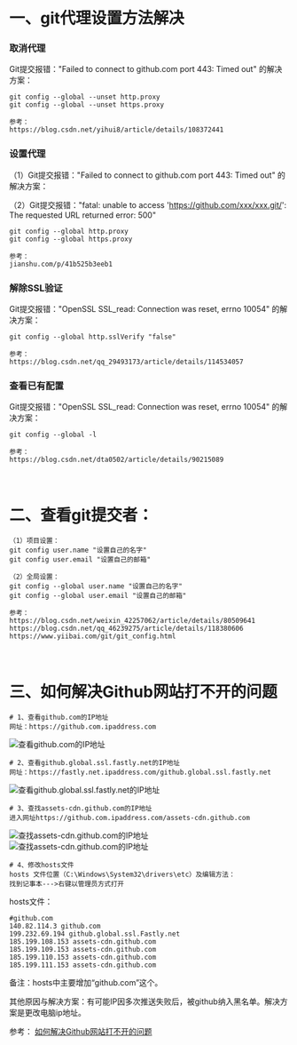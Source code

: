 # 一、git代理设置方法解决
### 取消代理
  Git提交报错："Failed to connect to github.com port 443: Timed out" 的解决方案：

    git config --global --unset http.proxy
    git config --global --unset https.proxy

    参考：
    https://blog.csdn.net/yihui8/article/details/108372441

### 设置代理
  （1）Git提交报错："Failed to connect to github.com port 443: Timed out" 的解决方案：

  （2）Git提交报错："fatal: unable to access 'https://github.com/xxx/xxx.git/': The requested URL returned error: 500"

    git config --global http.proxy
    git config --global https.proxy

    参考：
    jianshu.com/p/41b525b3eeb1

### 解除SSL验证
  Git提交报错："OpenSSL SSL_read: Connection was reset, errno 10054" 的解决方案：

    git config --global http.sslVerify "false"

    参考：
    https://blog.csdn.net/qq_29493173/article/details/114534057

### 查看已有配置
Git提交报错："OpenSSL SSL_read: Connection was reset, errno 10054" 的解决方案：

    git config --global -l

    参考：
    https://blog.csdn.net/dta0502/article/details/90215089

<br>

# 二、查看git提交者：
    （1）项目设置：
    git config user.name "设置自己的名字"
    git config user.email "设置自己的邮箱"

    （2）全局设置：
    git config --global user.name "设置自己的名字"
    git config --global user.email "设置自己的邮箱"

    参考：
    https://blog.csdn.net/weixin_42257062/article/details/80509641
    https://blog.csdn.net/qq_46239275/article/details/118380606
    https://www.yiibai.com/git/git_config.html

<br>

# 三、如何解决Github网站打不开的问题
    
    # 1、查看github.com的IP地址
    网址：https://github.com.ipaddress.com
![查看github.com的IP地址](https://upload-images.jianshu.io/upload_images/15580222-0d23a0a098ab8c92.png?imageMogr2/auto-orient/strip|imageView2/2/w/542/format/webp)

    # 2、查看github.global.ssl.fastly.net的IP地址
    网址：https://fastly.net.ipaddress.com/github.global.ssl.fastly.net
![查看github.global.ssl.fastly.net的IP地址](https://upload-images.jianshu.io/upload_images/15580222-75116575bf8de80d.image?imageMogr2/auto-orient/strip|imageView2/2/w/819/format/webp)

    # 3、查找assets-cdn.github.com的IP地址
    进入网址https://github.com.ipaddress.com/assets-cdn.github.com
![查找assets-cdn.github.com的IP地址](https://upload-images.jianshu.io/upload_images/15580222-e614ce93f52534ac.png?imageMogr2/auto-orient/strip|imageView2/2/w/698/format/webp)
![查找assets-cdn.github.com的IP地址](https://upload-images.jianshu.io/upload_images/15580222-91699b10a54b0866.png?imageMogr2/auto-orient/strip|imageView2/2/w/515/format/webp)

    # 4、修改hosts文件
    hosts 文件位置（C:\Windows\System32\drivers\etc）及编辑方法：
    找到记事本--->右键以管理员方式打开

hosts文件：
```
#github.com
140.82.114.3 github.com
199.232.69.194 github.global.ssl.Fastly.net
185.199.108.153 assets-cdn.github.com
185.199.109.153 assets-cdn.github.com
185.199.110.153 assets-cdn.github.com
185.199.111.153 assets-cdn.github.com
```
备注：hosts中主要增加“github.com”这个。

其他原因与解决方案：有可能IP因多次推送失败后，被github纳入黑名单。解决方案是更改电脑ip地址。

参考：
[如何解决Github网站打不开的问题](https://www.jianshu.com/p/bf37776b4bb8)



